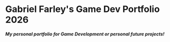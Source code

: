 # Gabriel Farley's Game Dev Portfolio 2026
##### My personal portfolio for Game Development or personal future projects!
